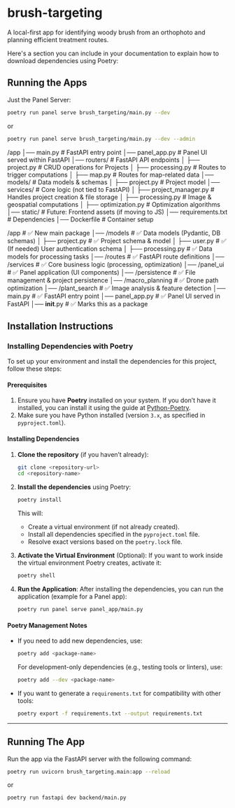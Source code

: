 # brush-targeting
A local-first app for identifying woody brush from an orthophoto and planning efficient treatment routes.

Here's a section you can include in your documentation to explain how to download dependencies using Poetry:


## Running the Apps

Just the Panel Server:
```bash
poetry run panel serve brush_targeting/main.py --dev
```

or 

```bash
poetry run panel serve brush_targeting/main.py --dev --admin
```

/app
│── main.py               # FastAPI entry point
│── panel_app.py          # Panel UI served within FastAPI
│── routers/              # FastAPI API endpoints
│   ├── project.py        # CRUD operations for Projects
│   ├── processing.py     # Routes to trigger computations
│   ├── map.py            # Routes for map-related data
│── models/               # Data models & schemas
│   ├── project.py        # Project model
│── services/             # Core logic (not tied to FastAPI)
│   ├── project_manager.py  # Handles project creation & file storage
│   ├── processing.py       # Image & geospatial computations
│   ├── optimization.py     # Optimization algorithms
│── static/               # Future: Frontend assets (if moving to JS)
│── requirements.txt      # Dependencies
│── Dockerfile            # Container setup


/app                     # ✅ New main package
│── /models              # ✅ Data models (Pydantic, DB schemas)
│   ├── project.py       # ✅ Project schema & model
│   ├── user.py          # ✅ (If needed) User authentication schema
│   ├── processing.py    # ✅ Data models for processing tasks
│── /routes              # ✅ FastAPI route definitions
│── /services            # ✅ Core business logic (processing, optimization)
│── /panel_ui            # ✅ Panel application (UI components)
│── /persistence         # ✅ File management & project persistence
│── /macro_planning      # ✅ Drone path optimization
│── /plant_search        # ✅ Image analysis & feature detection
│── main.py              # ✅ FastAPI entry point
│── panel_app.py         # ✅ Panel UI served in FastAPI
│── __init__.py          # ✅ Marks this as a package



## Installation Instructions
### Installing Dependencies with Poetry

To set up your environment and install the dependencies for this project, follow these steps:

#### Prerequisites
1. Ensure you have **Poetry** installed on your system. If you don’t have it installed, you can install it using the guide at [Python-Poetry](https://python-poetry.org/docs/#installation).
2. Make sure you have Python installed (version `3.x`, as specified in `pyproject.toml`).

#### Installing Dependencies
1. **Clone the repository** (if you haven’t already):
   ```bash
   git clone <repository-url>
   cd <repository-name>
   ```

2. **Install the dependencies** using Poetry:
   ```bash
   poetry install
   ```
   This will:
   - Create a virtual environment (if not already created).
   - Install all dependencies specified in the `pyproject.toml` file.
   - Resolve exact versions based on the `poetry.lock` file.

3. **Activate the Virtual Environment** (Optional):
   If you want to work inside the virtual environment Poetry creates, activate it:
   ```bash
   poetry shell
   ```

4. **Run the Application**:
   After installing the dependencies, you can run the application (example for a Panel app):
   ```bash
   poetry run panel serve panel_app/main.py
   ```


#### Poetry Management Notes
- If you need to add new dependencies, use:
  ```bash
  poetry add <package-name>
  ```
  For development-only dependencies (e.g., testing tools or linters), use:
  ```bash
  poetry add --dev <package-name>
  ```

- If you want to generate a `requirements.txt` for compatibility with other tools:
  ```bash
  poetry export -f requirements.txt --output requirements.txt
  ```

---
 
## Running The App
Run the app via the FastAPI server with the following command:

```bash
poetry run uvicorn brush_targeting.main:app --reload
```

or

```bash
poetry run fastapi dev backend/main.py
```
